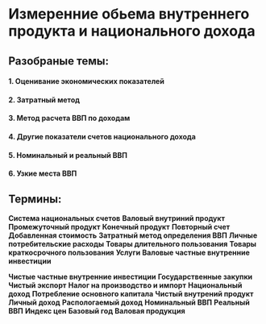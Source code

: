 # Измеренние обьема внутреннего продукта и национального дохода

## Разобраные темы:
#### 1.  Оценивание экономических показателей
#### 2. Затратный метод
#### 3. Метод расчета ВВП по доходам
#### 4. Другие показатели счетов национального дохода
#### 5. Номинальный и реальный ВВП
#### 6. Узкие места ВВП
## Термины:
**Система национальных счетов**
**Валовый внутриний продукт**
**Промежуточный продукт**
**Конечный продукт**
**Повторный счет**
**Добавленная стоимость**
**Затратный метод определения ВВП**
**Личные потребительские расходы** 
**Товары длительного пользования**
**Товары краткосрочного пользования**
**Услуги**
**Валовые частные внутренние инвестиции**

**Чистые частные внутренние инвестиции**
**Государственные закупки**
**Чистый экспорт**
**Налог на производство и импорт**
**Национальный доход**
**Потребление основного капитала**
**Чистый внутрений продукт**
**Личный доход**
**Распологаемый доход**
**Номинальный ВВП**
**Реальный ВВП**
**Индекс цен**
**Базовый год**
**Валовая продукция**